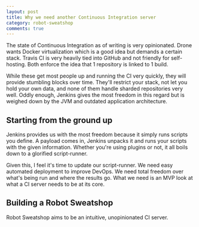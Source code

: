 ```yaml
---
layout: post
title: Why we need another Continuous Integration server
category: robot-sweatshop
comments: true
---
```


The state of Continuous Integration as of writing is very opinionated. Drone wants Docker virtualization which is a good idea but demands a certain stack. Travis CI is very heavily tied into GitHub and not friendly for self-hosting. Both enforce the idea that 1 repository is linked to 1 build.

While these get most people up and running the CI very quickly, they will provide stumbling blocks over time. They'll restrict your stack, not let you hold your own data, and none of them handle sharded repositories very well. Oddly enough, Jenkins gives the most freedom in this regard but is weighed down by the JVM and outdated application architecture.

## Starting from the ground up

Jenkins provides us with the most freedom because it simply runs scripts you define. A payload comes in, Jenkins unpacks it and runs your scripts with the given information. Whether you're using plugins or not, it all boils down to a glorified script-runner.

Given this, I feel it's time to update our script-runner. We need easy automated deployment to improve DevOps. We need total freedom over what's being run and where the results go. What we need is an MVP look at what a CI server needs to be at its core.

## Building a Robot Sweatshop

Robot Sweatshop aims to be an intuitive, unopinionated CI server.

